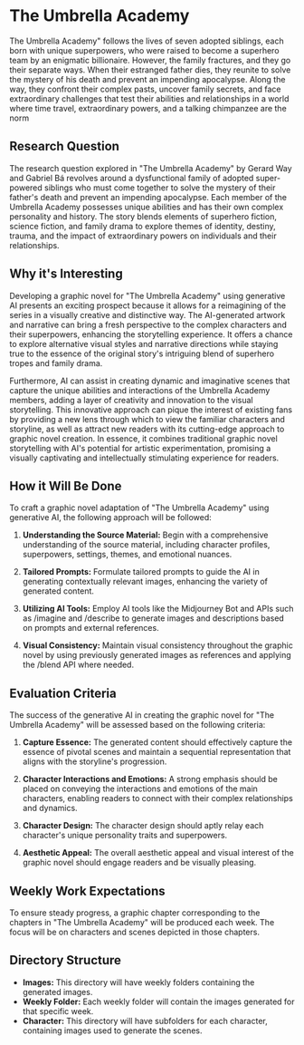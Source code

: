  # The Umbrella Academy

The Umbrella Academy" follows the lives of seven adopted siblings, each born with unique superpowers, who were raised to become a superhero team by an enigmatic billionaire. However, the family fractures, and they go their separate ways. When their estranged father dies, they reunite to solve the mystery of his death and prevent an impending apocalypse. Along the way, they confront their complex pasts, uncover family secrets, and face extraordinary challenges that test their abilities and relationships in a world where time travel, extraordinary powers, and a talking chimpanzee are the norm
## Research Question
The research question explored in "The Umbrella Academy" by Gerard Way and Gabriel Bá revolves around a dysfunctional family of adopted super-powered siblings who must come together to solve the mystery of their father's death and prevent an impending apocalypse. Each member of the Umbrella Academy possesses unique abilities and has their own complex personality and history. The story blends elements of superhero fiction, science fiction, and family drama to explore themes of identity, destiny, trauma, and the impact of extraordinary powers on individuals and their relationships.

## Why it's Interesting
Developing a graphic novel for "The Umbrella Academy" using generative AI presents an exciting prospect because it allows for a reimagining of the series in a visually creative and distinctive way. The AI-generated artwork and narrative can bring a fresh perspective to the complex characters and their superpowers, enhancing the storytelling experience. It offers a chance to explore alternative visual styles and narrative directions while staying true to the essence of the original story's intriguing blend of superhero tropes and family drama.

Furthermore, AI can assist in creating dynamic and imaginative scenes that capture the unique abilities and interactions of the Umbrella Academy members, adding a layer of creativity and innovation to the visual storytelling. This innovative approach can pique the interest of existing fans by providing a new lens through which to view the familiar characters and storyline, as well as attract new readers with its cutting-edge approach to graphic novel creation. In essence, it combines traditional graphic novel storytelling with AI's potential for artistic experimentation, promising a visually captivating and intellectually stimulating experience for readers.

## How it Will Be Done
To craft a graphic novel adaptation of "The Umbrella Academy" using generative AI, the following approach will be followed:

1. **Understanding the Source Material:** Begin with a comprehensive understanding of the source material, including character profiles, superpowers, settings, themes, and emotional nuances.

2. **Tailored Prompts:** Formulate tailored prompts to guide the AI in generating contextually relevant images, enhancing the variety of generated content.

3. **Utilizing AI Tools:** Employ AI tools like the Midjourney Bot and APIs such as /imagine and /describe to generate images and descriptions based on prompts and external references.

4. **Visual Consistency:** Maintain visual consistency throughout the graphic novel by using previously generated images as references and applying the /blend API where needed.

## Evaluation Criteria
The success of the generative AI in creating the graphic novel for "The Umbrella Academy" will be assessed based on the following criteria:

1. **Capture Essence:** The generated content should effectively capture the essence of pivotal scenes and maintain a sequential representation that aligns with the storyline's progression.

2. **Character Interactions and Emotions:** A strong emphasis should be placed on conveying the interactions and emotions of the main characters, enabling readers to connect with their complex relationships and dynamics.

3. **Character Design:** The character design should aptly relay each character's unique personality traits and superpowers.

4. **Aesthetic Appeal:** The overall aesthetic appeal and visual interest of the graphic novel should engage readers and be visually pleasing.

## Weekly Work Expectations
To ensure steady progress, a graphic chapter corresponding to the chapters in "The Umbrella Academy" will be produced each week. The focus will be on characters and scenes depicted in those chapters.

## Directory Structure

- **Images:** This directory will have weekly folders containing the generated images.
- **Weekly Folder:** Each weekly folder will contain the images generated for that specific week.
- **Character:** This directory will have subfolders for each character, containing images used to generate the scenes.

